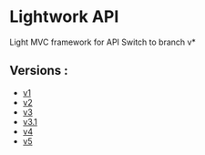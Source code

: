 # Lightwork API
Light MVC framework for API
Switch to branch v*

## Versions :
- [v1](https://github.com/WaZeR-Adrien/Lightwork-api/tree/v1)
- [v2](https://github.com/WaZeR-Adrien/Lightwork-api/tree/v2)
- [v3](https://github.com/WaZeR-Adrien/Lightwork-api/tree/v3)
- [v3.1](https://github.com/WaZeR-Adrien/Lightwork-api/tree/v3.1)
- [v4](https://github.com/WaZeR-Adrien/Lightwork-api/tree/v4)
- [v5](https://github.com/WaZeR-Adrien/Lightwork-api/tree/v5)
